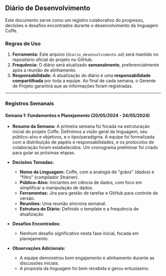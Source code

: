 ## Diário de Desenvolvimento

Este documento serve como um registro colaborativo do progresso, decisões e desafios encontrados durante o desenvolvimento da linguagem Coffe.

### Regras de Uso

1.  **Ferramenta:** Este arquivo (`diario_desenvolvimento.md`) será mantido no repositório oficial do projeto no GitHub.
2.  **Frequência:** O diário será atualizado **semanalmente**, preferencialmente após a reunião de alinhamento.
3.  **Responsabilidade:** A atualização do diário é uma **responsabilidade compartilhada** por toda a equipe. Ao final de cada semana, o Gerente de Projeto garantirá que as informações foram registradas.

---

### Registros Semanais

#### **Semana 1: Fundamentos e Planejamento (20/05/2024 - 24/05/2024)**

* **Resumo da Semana:**
    A primeira semana foi focada na estruturação inicial do projeto Coffe. Definimos a visão geral da linguagem, seu público-alvo e objetivos, e o tipo/paradigma. A equipe foi formalizada com a distribuição de papéis e responsabilidades, e os protocolos de colaboração foram estabelecidos. Um cronograma preliminar foi criado para guiar as próximas etapas.

* **Decisões Tomadas:**
    * **Nome da Linguagem:** Coffe, com a analogia de "grãos" (dados) e "filtro" (compilador Strainer).
    * **Público-Alvo:** Iniciantes em ciência de dados, com foco em simplificar a manipulação de dados.
    * **Ferramentas:** Jira para gestão de tarefas e GitHub para controle de versão.
    * **Reuniões:** Uma reunião síncrona semanal.
    * **Estrutura do Diário:** Definido o template e a frequência de atualização.

* **Desafios Encontrados:**
    * Nenhum desafio significativo nesta fase inicial, focada em planejamento.

* **Observações Adicionais:**
    * A equipe demonstrou bom engajamento e alinhamento durante as discussões iniciais.
    * A proposta da linguagem foi bem recebida e gerou entusiasmo.
